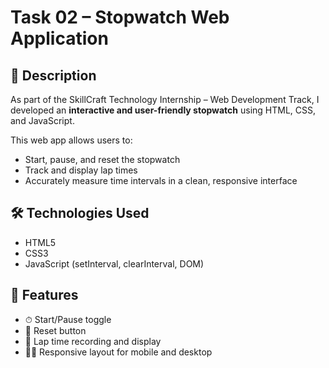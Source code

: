 # Task 02 – Stopwatch Web Application

## 📌 Description

As part of the SkillCraft Technology Internship – Web Development Track, I developed an **interactive and user-friendly stopwatch** using HTML, CSS, and JavaScript.

This web app allows users to:
- Start, pause, and reset the stopwatch
- Track and display lap times
- Accurately measure time intervals in a clean, responsive interface

## 🛠️ Technologies Used

- HTML5
- CSS3
- JavaScript (setInterval, clearInterval, DOM)

## 🧩 Features

- ⏱ Start/Pause toggle
- 🔁 Reset button
- 📝 Lap time recording and display
- 🧑‍💻 Responsive layout for mobile and desktop
